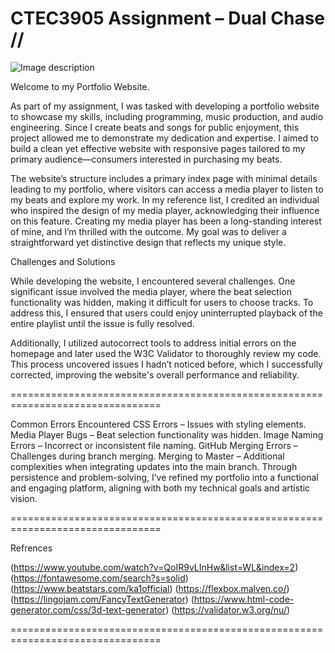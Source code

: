 # CTEC3905 Assignment – Dual Chase //
![Image description](SG.png)

Welcome to my Portfolio Website.

As part of my assignment, I was tasked with developing a portfolio website to showcase my skills, including programming, music production, and audio engineering. Since I create beats and songs for public enjoyment, this project allowed me to demonstrate my dedication and expertise. I aimed to build a clean yet effective website with responsive pages tailored to my primary audience—consumers interested in purchasing my beats.

The website’s structure includes a primary index page with minimal details leading to my portfolio, where visitors can access a media player to listen to my beats and explore my work. In my reference list, I credited an individual who inspired the design of my media player, acknowledging their influence on this feature. Creating my media player has been a long-standing interest of mine, and I’m thrilled with the outcome. My goal was to deliver a straightforward yet distinctive design that reflects my unique style.

Challenges and Solutions

While developing the website, I encountered several challenges. One significant issue involved the media player, where the beat selection functionality was hidden, making it difficult for users to choose tracks. To address this, I ensured that users could enjoy uninterrupted playback of the entire playlist until the issue is fully resolved.

Additionally, I utilized autocorrect tools to address initial errors on the homepage and later used the W3C Validator to thoroughly review my code. This process uncovered issues I hadn’t noticed before, which I successfully corrected, improving the website's overall performance and reliability.

================================================================================

Common Errors Encountered
CSS Errors – Issues with styling elements.
Media Player Bugs – Beat selection functionality was hidden.
Image Naming Errors – Incorrect or inconsistent file naming.
GitHub Merging Errors – Challenges during branch merging.
Merging to Master – Additional complexities when integrating updates into the main branch.
Through persistence and problem-solving, I’ve refined my portfolio into a functional and engaging platform, aligning with both my technical goals and artistic vision.

================================================================================

Refrences

(https://www.youtube.com/watch?v=QoIR9vLInHw&list=WL&index=2)
(https://fontawesome.com/search?s=solid)
(https://www.beatstars.com/ka1official)
(https://flexbox.malven.co/)
(https://lingojam.com/FancyTextGenerator)
(https://www.html-code-generator.com/css/3d-text-generator)
(https://validator.w3.org/nu/)

================================================================================
